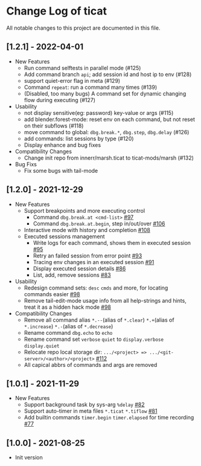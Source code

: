 # Change Log of ticat

All notable changes to this project are documented in this file.

## [1.2.1] - 2022-04-01
+ New Features
  + Run command selftests in parallel mode (#125)
  + Add command branch `api`; add session id and host ip to env (#128)
  + support quiet-error flag in meta (#129)
  + Command `repeat`: run a command many times (#139)
  + (Disabled, too many bugs) A command set for dynamic changing flow during executing (#127)
+ Usability
  + not display sensitive(eg: password) key-value or args (#115)
  + add blender.forest-mode: reset env on each command, but not reset on their subflows (#118)
  + move command to global: `dbg.break.*`, `dbg.step`, `dbg.delay` (#126)
  + add commands: list sessions by type (#120)
  + Display enhance and bug fixes
+ Compatibility Changes
  + Change init repo from innerr/marsh.ticat to ticat-mods/marsh (#132)
+ Bug Fixs
  + Fix some bugs with tail-mode

## [1.2.0] - 2021-12-29

+ New Features
  + Support breakpoints and more executing control
    + Command `dbg.break.at <cmd-list>` [#97](https://github.com/innerr/ticat/pull/97)
    + Command `dbg.break.at.begin`, step in/out/over [#106](https://github.com/innerr/ticat/pull/106)
  + Interactive mode with history and completion [#108](https://github.com/innerr/ticat/pull/108)
  + Executed sessions management
    + Write logs for each command, shows them in executed session [#95](https://github.com/innerr/ticat/pull/95)
    + Retry an failed session from error point [#93](https://github.com/innerr/ticat/pull/93)
    + Tracing env changes in an executed session [#91](https://github.com/innerr/ticat/pull/91)
    + Display executed session details [#86](https://github.com/innerr/ticat/pull/86)
    + List, add, remove sessions [#83](https://github.com/innerr/ticat/pull/83)
+ Usability
  + Redesign command sets: `desc` `cmds` and more, for locating commands easier [#98](https://github.com/innerr/ticat/pull/98)
  + Remove tail-edit-mode usage info from all help-strings and hints, treat it as a hidden hack mode [#98](https://github.com/innerr/ticat/pull/98)
+ Compatibility Changes
  + Remove all command alias `*.--`(alias of `*.clear`) `*.+`(alias of `*.increase`) `*.-`(alias of `*.decrease`)
  + Rename command `dbg.echo` to `echo`
  + Rename command set `verbose` `quiet` to `display.verbose` `display.quiet`
  + Relocate repo local storage dir: `.../<project> => .../<git-server>/<author>/<project>` [#112](https://github.com/innerr/ticat/pull/112)
  + All capical abbrs of commands and args are removed

## [1.0.1] - 2021-11-29

+ New Features
  + Support background task by sys-arg `%delay` [#82](https://github.com/innerr/ticat/pull/82)
  + Support auto-timer in meta files `*.ticat` `*.tiflow` [#81](https://github.com/innerr/ticat/pull/81)
  + Add builtin commands `timer.begin` `timer.elapsed` for time recording [#77](https://github.com/innerr/ticat/pull/77)

## [1.0.0] - 2021-08-25

+ Init version
